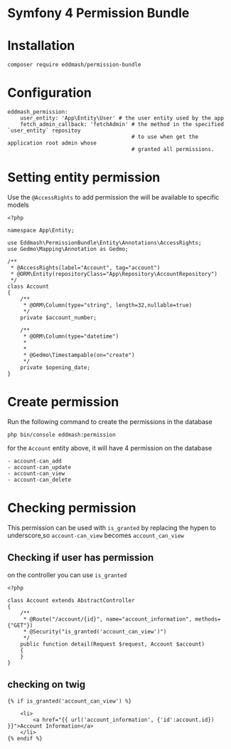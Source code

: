 # Symfony 4 Permission Bundle

Installation
============
```
composer require eddmash/permission-bundle
```

Configuration
=============
```
eddmash_permission:
    user_entity: 'App\Entity\User' # the user entity used by the app
    fetch_admin_callback: 'fetchAdmin' # the method in the specified `user_entity` repositoy
                                       # to use when get the application root admin whose 
                                       # granted all permissions.
```

Setting entity permission
=========================
Use the `@AccessRights` to add permission the will be available to specific models

```
<?php
        
namespace App\Entity;

use Eddmash\PermissionBundle\Entity\Annotations\AccessRights;
use Gedmo\Mapping\Annotation as Gedmo;

/**
 * @AccessRights(label="Account", tag="account")
 * @ORM\Entity(repositoryClass="App\Repository\AccountRepository")
 */
class Account
{
    /**
     * @ORM\Column(type="string", length=32,nullable=true)
     */
    private $account_number;

    /**
     * @ORM\Column(type="datetime")
     *
     *
     * @Gedmo\Timestampable(on="create")
     */
    private $opening_date;
}
```

Create permission
=================
Run the following command to create the permissions in the database
```
php bin/console eddmash:permission
```

for the `Account` entity above, it will have 4 permission on the database
  
    - account-can_add
    - account-can_update
    - account-can_view
    - account-can_delete

Checking permission
===================
This permission can be used with `is_granted` by replacing the hypen to underscore,so 
`account-can_view` becomes `account_can_view`
    
Checking if user has permission
-------------------------------
on the controller you can use `is_granted`
```
<?php

class Account extends AbstractController
{
    /**
     * @Route("/account/{id}", name="account_information", methods={"GET"})
     * @Security("is_granted('account_can_view')")
     */
    public function detail(Request $request, Account $account)
    {
    }
}
```

checking on twig
----------------
```
{% if is_granted('account_can_view') %}

    <li>
        <a href="{{ url('account_information', {'id':account.id}) }}">Account Information</a>
    </li>
{% endif %}
```